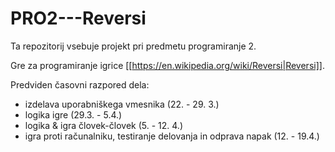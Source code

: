 # PRO2---Reversi


Ta repozitorij vsebuje projekt pri predmetu programiranje 2.

Gre za programiranje igrice  [[https://en.wikipedia.org/wiki/Reversi|Reversi]].


Predviden časovni razpored dela:

* izdelava uporabniškega vmesnika (22. - 29. 3.)
* logika igre (29.3. - 5.4.)
* logika & igra človek-človek (5. - 12. 4.)
* igra proti računalniku, testiranje delovanja in odprava napak (12. - 19.4.)


